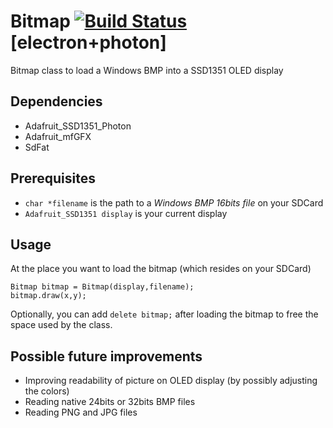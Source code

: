 # Bitmap [![Build Status](https://travis-ci.org/peergum/Bitmap.svg?branch=master)](https://travis-ci.org/peergum/Bitmap) [electron+photon]
Bitmap class to load a Windows BMP into a SSD1351 OLED display

## Dependencies
* Adafruit_SSD1351_Photon
* Adafruit_mfGFX
* SdFat

## Prerequisites
* `char *filename` is the path to a *Windows BMP _16bits_ file* on your SDCard
* `Adafruit_SSD1351 display` is your current display

## Usage
At the place you want to load the bitmap (which resides on your SDCard)
```
Bitmap bitmap = Bitmap(display,filename);
bitmap.draw(x,y);
```
Optionally, you can add `delete bitmap;` after loading the bitmap to free the space used by the class.

## Possible future improvements
* Improving readability of picture on OLED display (by possibly adjusting the colors)
* Reading native 24bits or 32bits BMP files
* Reading PNG and JPG files

